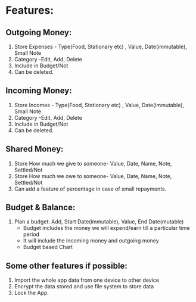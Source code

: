 # Features:

## Outgoing Money:

1. Store Expenses - Type(Food, Stationary etc) , Value, Date(immutable), Small Note
2. Category -Edit, Add, Delete
3. Include in Budget/Not
4. Can be deleted.

## Incoming Money:

1. Store Incomes - Type(Food, Stationary etc) , Value, Date(immutable), Small Note
2. Category -Edit, Add, Delete
3. Include in Budget/Not
4. Can be deleted.

## Shared Money:

1. Store How much we give to someone- Value, Date, Name, Note, Settled/Not
2. Store How much we owe to someone- Value, Date, Name, Note, Settled/Not
3. Can add a feature of percentage in case of small repayments.


## Budget & Balance:

1. Plan a budget: Add, Start Date(immutable), Value, End Date(mutable)
     - Budget includes the money we will expend/earn till a particular time period
     - It will include the incoming money and outgoing money
     - Budget based Chart

## Some other features if possible:

1. Import the whole app data from one device to other device
2. Encrypt the data stored and use file system to store data
3. Lock the App.